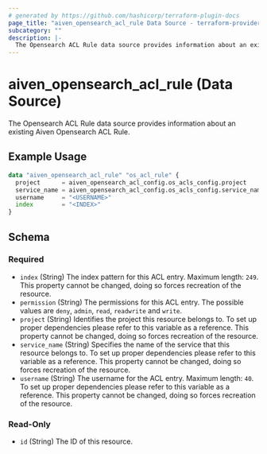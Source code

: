 ```yaml
---
# generated by https://github.com/hashicorp/terraform-plugin-docs
page_title: "aiven_opensearch_acl_rule Data Source - terraform-provider-aiven"
subcategory: ""
description: |-
  The Opensearch ACL Rule data source provides information about an existing Aiven Opensearch ACL Rule.
---
```


# aiven_opensearch_acl_rule (Data Source)

The Opensearch ACL Rule data source provides information about an existing Aiven Opensearch ACL Rule.

## Example Usage

```terraform
data "aiven_opensearch_acl_rule" "os_acl_rule" {
  project      = aiven_opensearch_acl_config.os_acls_config.project
  service_name = aiven_opensearch_acl_config.os_acls_config.service_name
  username     = "<USERNAME>"
  index        = "<INDEX>"
}
```

<!-- schema generated by tfplugindocs -->
## Schema

### Required

- `index` (String) The index pattern for this ACL entry. Maximum length: `249`. This property cannot be changed, doing so forces recreation of the resource.
- `permission` (String) The permissions for this ACL entry. The possible values are `deny`, `admin`, `read`, `readwrite` and `write`.
- `project` (String) Identifies the project this resource belongs to. To set up proper dependencies please refer to this variable as a reference. This property cannot be changed, doing so forces recreation of the resource.
- `service_name` (String) Specifies the name of the service that this resource belongs to. To set up proper dependencies please refer to this variable as a reference. This property cannot be changed, doing so forces recreation of the resource.
- `username` (String) The username for the ACL entry. Maximum length: `40`. To set up proper dependencies please refer to this variable as a reference. This property cannot be changed, doing so forces recreation of the resource.

### Read-Only

- `id` (String) The ID of this resource.
